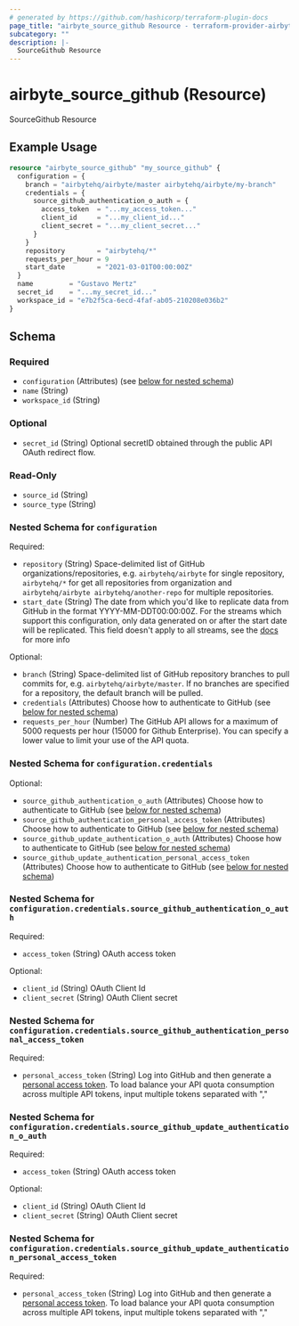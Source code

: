 ```yaml
---
# generated by https://github.com/hashicorp/terraform-plugin-docs
page_title: "airbyte_source_github Resource - terraform-provider-airbyte"
subcategory: ""
description: |-
  SourceGithub Resource
---
```


# airbyte_source_github (Resource)

SourceGithub Resource

## Example Usage

```terraform
resource "airbyte_source_github" "my_source_github" {
  configuration = {
    branch = "airbytehq/airbyte/master airbytehq/airbyte/my-branch"
    credentials = {
      source_github_authentication_o_auth = {
        access_token  = "...my_access_token..."
        client_id     = "...my_client_id..."
        client_secret = "...my_client_secret..."
      }
    }
    repository        = "airbytehq/*"
    requests_per_hour = 9
    start_date        = "2021-03-01T00:00:00Z"
  }
  name         = "Gustavo Mertz"
  secret_id    = "...my_secret_id..."
  workspace_id = "e7b2f5ca-6ecd-4faf-ab05-210208e036b2"
}
```

<!-- schema generated by tfplugindocs -->
## Schema

### Required

- `configuration` (Attributes) (see [below for nested schema](#nestedatt--configuration))
- `name` (String)
- `workspace_id` (String)

### Optional

- `secret_id` (String) Optional secretID obtained through the public API OAuth redirect flow.

### Read-Only

- `source_id` (String)
- `source_type` (String)

<a id="nestedatt--configuration"></a>
### Nested Schema for `configuration`

Required:

- `repository` (String) Space-delimited list of GitHub organizations/repositories, e.g. `airbytehq/airbyte` for single repository, `airbytehq/*` for get all repositories from organization and `airbytehq/airbyte airbytehq/another-repo` for multiple repositories.
- `start_date` (String) The date from which you'd like to replicate data from GitHub in the format YYYY-MM-DDT00:00:00Z. For the streams which support this configuration, only data generated on or after the start date will be replicated. This field doesn't apply to all streams, see the <a href="https://docs.airbyte.com/integrations/sources/github">docs</a> for more info

Optional:

- `branch` (String) Space-delimited list of GitHub repository branches to pull commits for, e.g. `airbytehq/airbyte/master`. If no branches are specified for a repository, the default branch will be pulled.
- `credentials` (Attributes) Choose how to authenticate to GitHub (see [below for nested schema](#nestedatt--configuration--credentials))
- `requests_per_hour` (Number) The GitHub API allows for a maximum of 5000 requests per hour (15000 for Github Enterprise). You can specify a lower value to limit your use of the API quota.

<a id="nestedatt--configuration--credentials"></a>
### Nested Schema for `configuration.credentials`

Optional:

- `source_github_authentication_o_auth` (Attributes) Choose how to authenticate to GitHub (see [below for nested schema](#nestedatt--configuration--credentials--source_github_authentication_o_auth))
- `source_github_authentication_personal_access_token` (Attributes) Choose how to authenticate to GitHub (see [below for nested schema](#nestedatt--configuration--credentials--source_github_authentication_personal_access_token))
- `source_github_update_authentication_o_auth` (Attributes) Choose how to authenticate to GitHub (see [below for nested schema](#nestedatt--configuration--credentials--source_github_update_authentication_o_auth))
- `source_github_update_authentication_personal_access_token` (Attributes) Choose how to authenticate to GitHub (see [below for nested schema](#nestedatt--configuration--credentials--source_github_update_authentication_personal_access_token))

<a id="nestedatt--configuration--credentials--source_github_authentication_o_auth"></a>
### Nested Schema for `configuration.credentials.source_github_authentication_o_auth`

Required:

- `access_token` (String) OAuth access token

Optional:

- `client_id` (String) OAuth Client Id
- `client_secret` (String) OAuth Client secret


<a id="nestedatt--configuration--credentials--source_github_authentication_personal_access_token"></a>
### Nested Schema for `configuration.credentials.source_github_authentication_personal_access_token`

Required:

- `personal_access_token` (String) Log into GitHub and then generate a <a href="https://github.com/settings/tokens">personal access token</a>. To load balance your API quota consumption across multiple API tokens, input multiple tokens separated with ","


<a id="nestedatt--configuration--credentials--source_github_update_authentication_o_auth"></a>
### Nested Schema for `configuration.credentials.source_github_update_authentication_o_auth`

Required:

- `access_token` (String) OAuth access token

Optional:

- `client_id` (String) OAuth Client Id
- `client_secret` (String) OAuth Client secret


<a id="nestedatt--configuration--credentials--source_github_update_authentication_personal_access_token"></a>
### Nested Schema for `configuration.credentials.source_github_update_authentication_personal_access_token`

Required:

- `personal_access_token` (String) Log into GitHub and then generate a <a href="https://github.com/settings/tokens">personal access token</a>. To load balance your API quota consumption across multiple API tokens, input multiple tokens separated with ","


